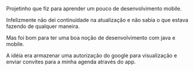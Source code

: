 Projetinho que fiz para aprender um pouco de desenvolvimento mobile.

Infelizmente não dei continuidade na atualização e não sabia o que estava fazendo de qualquer maneira.

Mas foi bom para ter uma boa noção de desenvolvimento com java e mobile.

A idéia era armazenar uma autorização do google para visualização e enviar convites para a minha agenda através do app.
